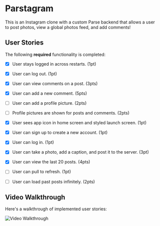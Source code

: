 # Parstagram

This is an Instagram clone with a custom Parse backend that allows a user to post photos, view a global photos feed, and add comments!

## User Stories

The following **required** functionality is completed:

- [X] User stays logged in across restarts. (1pt)
- [X] User can log out. (1pt)
- [X] User can view comments on a post. (3pts)
- [X] User can add a new comment. (5pts)
- [ ] User can add a profile picture. (2pts)
- [ ] Profile pictures are shown for posts and comments. (2pts)
- [X] User sees app icon in home screen and styled launch screen. (1pt)
- [X] User can sign up to create a new account. (1pt)
- [X] User can log in. (1pt)
- [X] User can take a photo, add a caption, and post it to the server. (3pt)
- [X] User can view the last 20 posts. (4pts)
- [ ] User can pull to refresh. (1pt)
- [ ] User can load past posts infinitely. (2pts)


## Video Walkthrough

Here's a walkthrough of implemented user stories:

<img src='http://g.recordit.co/A5yvVIfcin.gif' title='Video Walkthrough' width='' alt='Video Walkthrough' />
